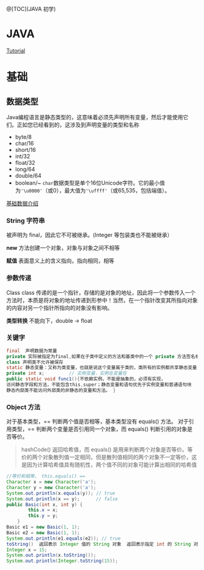 @[TOC](JAVA 初学)
# JAVA 

[Tutorial](https://docs.oracle.com/javase/tutorial/java/index.html)

# 基础

## 数据类型

Java编程语言是静态类型的，这意味着必须先声明所有变量，然后才能使用它们。正如您已经看到的，这涉及到声明变量的类型和名称

- byte/8
- char/16
- short/16
- int/32
- float/32
- long/64
- double/64
- boolean/~ `char`数据类型是单个16位Unicode字符。它的最小值为`'\u0000'`（或0），最大值为`'\uffff'`（或65,535，包括端值）。

[基础数据介绍](https://docs.oracle.com/javase/tutorial/java/nutsandbolts/datatypes.html)

### String  字符串

被声明为 final，因此它不可被继承。(Integer 等包装类也不能被继承）

**new** 方法创建一个对象，对象与对象之间不相等

**赋值** 表面意义上的含义指向，指向相同，相等

### 参数传递
Class class 传递的是一个指针，存储的是对象的地址，因此将一个参数传入一个方法时，本质是将对象的地址传递到形参中！当然，在一个指针改变其所指向对象的内容对另一个指针所指向的对象没有影响。

**类型转换** 不能向下，double -> float
### 关键字
```java
final  声明数据为常量
private 实际被指定为final,如果在子类中定义的方法和基类中的一个 private 方法签名相同，此时子类的方法不是重写基类方法，而是在子类中定义了一个新的方法
class 声明类不允许被保存
static 静态变量：又称为类变量，也就是说这个变量属于类的，类所有的实例都共享静态变量，可以直接通过类名来访问它,静态变量在内存中只存在一份
private int x;         // 实例变量，实例在变量在
public static void func1(){不依赖实例，不能是抽象的，必须有实现，
访问静态字段和方法，不能包含this,super；静态变量和语句优先于实例变量和普通语句块
静态内部类不能访问外部类的非静态的变量和方法。 }
```
### Object 方法
对于基本类型，== 判断两个值是否相等，基本类型没有 equals() 方法。
对于引用类型，== 判断两个变量是否引用同一个对象，而 equals() 判断引用的对象是否等价。
>hashCode() 返回哈希值，而 equals() 是用来判断两个对象是否等价。等价的两个对象散列值一定相同，但是散列值相同的两个对象不一定等价，这是因为计算哈希值具有随机性，两个值不同的对象可能计算出相同的哈希值
```java
//等价和相等， this.equals() ==
Character x = new Character('a');
Character y = new Character('a');
System.out.println(x.equals(y)); // true
System.out.println(x == y);      // false
public Basic(int x, int y) {
        this.x = x;
        this.y = y;
    }
Basic e1 = new Basic(1, 1);
Basic e2 = new Basic(1, 1);
System.out.println(e1.equals(e2)); // true
toString()  返回表示 Integer 值的 String 对象  返回表示指定 int 的 String 对象
Integer x = 15;
System.out.println(x.toString());
System.out.println(Integer.toString(15));


```